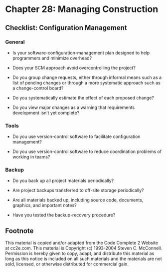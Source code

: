 Chapter 28: Managing Construction
=================================

Checklist: Configuration Management
-----------------------------------

### General

- Is your software-configuration-management plan designed to help programmers and minimize overhead?

- Does your SCM approach avoid overcontrolling the project?

- Do you group change requests, either through informal means such as a list of pending changes or through a more systematic approach such as a change-control board?

- Do you systematically estimate the effect of each proposed change?

- Do you view major changes as a warning that requirements development isn’t yet complete?

### Tools

- Do you use version-control software to facilitate configuration management?

- Do you use version-control software to reduce coordination problems of working in teams?

### Backup

- Do you back up all project materials periodically?

- Are project backups transferred to off-site storage periodically?

- Are all materials backed up, including source code, documents, graphics, and important notes?

- Have you tested the backup-recovery procedure?


Footnote
--------
This material is copied and/or adapted from the Code Complete 2 Website at cc2e.com. This material is Copyright (c) 1993-2004 Steven C. McConnell. Permission is hereby given to copy, adapt, and distribute this material as long as this notice is included on all such materials and the materials are not sold, licensed, or otherwise distributed for commercial gain.
